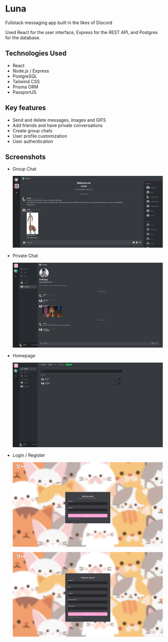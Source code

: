 # Luna

Fullstack messaging app built in the likes of Discord

Used React for the user interface, Express for the REST API, and Postgres for the database.

## Technologies Used
- React
- Node.js / Express
- PostgreSQL
- Tailwind CSS
- Prisma ORM
- PassportJS

## Key features
- Send and delete messages, images and GIFS
- Add friends and have private conversations
- Create group chats
- User profile customization
- User authentication

## Screenshots

- Group Chat

  ![Group Chat](/screenshots/groupChat.png)

- Private Chat

  ![Private Chat](/screenshots/privateChat.png)

- Homepage

  ![Homepage](/screenshots/friends.png)

- Login / Register

  ![Login](/screenshots/login.png)

  ![Register](/screenshots/signUp.png)

